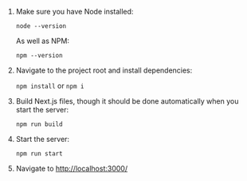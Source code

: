 1. Make sure you have Node installed:

	`node --version`

	As well as NPM:

	`npm --version`

1. Navigate to the project root and install dependencies:

	`npm install` or `npm i`


1. Build Next.js files, though it should be done automatically when you start the server:
	
	`npm run build`
	
1. Start the server:
	
	`npm run start`
	
1. Navigate to [http://localhost:3000/]()